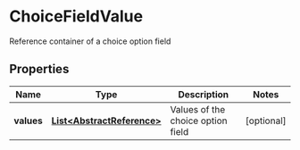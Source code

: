 

# ChoiceFieldValue

Reference container of a choice option field

## Properties

| Name | Type | Description | Notes |
|------------ | ------------- | ------------- | -------------|
|**values** | [**List&lt;AbstractReference&gt;**](AbstractReference.md) | Values of the choice option field |  [optional] |




